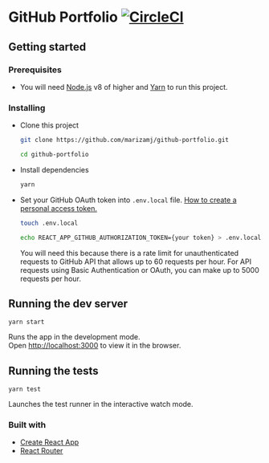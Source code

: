 # GitHub Portfolio [![CircleCI](https://circleci.com/gh/marizamj/github-portfolio.svg?style=svg)](https://circleci.com/gh/marizamj/github-portfolio)

## Getting started

### Prerequisites

- You will need [Node.js](https://nodejs.org/en/) v8 of higher and [Yarn](https://yarnpkg.com/en/) to run this project.

### Installing

- Clone this project

  ```bash
  git clone https://github.com/marizamj/github-portfolio.git

  cd github-portfolio
  ```

- Install dependencies

  ```bash
  yarn
  ```

- Set your GitHub OAuth token into `.env.local` file. [How to create a personal access token.](https://help.github.com/articles/creating-a-personal-access-token-for-the-command-line/)

  ```bash
  touch .env.local

  echo REACT_APP_GITHUB_AUTHORIZATION_TOKEN={your token} > .env.local
  ```

  You will need this because there is a rate limit for unauthenticated requests to GitHub API that allows up to 60 requests per hour. For API requests using Basic Authentication or OAuth, you can make up to 5000 requests per hour.

## Running the dev server

```
yarn start
```

Runs the app in the development mode.<br>
Open [http://localhost:3000](http://localhost:3000) to view it in the browser.

## Running the tests

```
yarn test
```

Launches the test runner in the interactive watch mode.

### Built with

- [Create React App](https://github.com/facebook/create-react-app)
- [React Router](https://github.com/ReactTraining/react-router)
